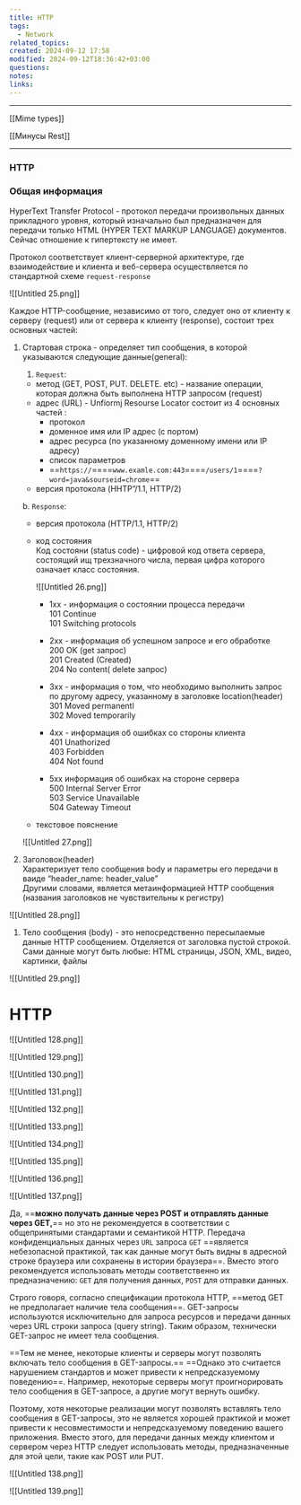 ```yaml
---
title: HTTP
tags:
  - Network
related_topics: 
created: 2024-09-12 17:58
modified: 2024-09-12T18:36:42+03:00
questions: 
notes: 
links: 
---
```


-----

[[Mime types]]

[[Минусы Rest]]

-----

### HTTP

### Общая информация

HyperText Transfer Protocol - протокол передачи произвольных данных прикладного уровня, который изначально был предназначен для передачи только HTML (HYPER TEXT MARKUP LANGUAGE) документов. Сейчас отношение к гипертексту не имеет.

Протокол соответствует клиент-серверной архитектуре, где взаимодействие и клиента и веб-сервера осуществляется по стандартной схеме `request-response`

![[Untitled 25.png]]

Каждое HTTP-сообщение, независимо от того, следует оно от клиенту к серверу (request) или от сервера к клиенту (response), состоит трех основных частей:

1. Стартовая строка - определяет тип сообщения, в которой указываются следующие данные(general):
    
    1. `Request`:
    
    - метод (GET, POST, PUT. DELETE. etc) - название операции, которая должна быть выполнена HTTP запросом (request)
    - адрес (URL) - Unfiormj Resourse Locator состоит из 4 основных частей :
        - протокол
        - доменное имя или IP адрес (с портом)
        - адрес ресурса (по указанному доменному имени или IP адресу)
        - список параметров
        - ==`https://`====`www.examle.com:443`====`/users/1`====`?word=java&sourseid=chrome`==
    - версия протокола (HHTP”/1.1, HTTP/2)
    
    b. `Response`:
    
    - версия протокола (HTTP/1.1, HTTP/2)
    - код состояния  
        Код состояни (status code) - цифровой код ответа сервера, состоящий ищ трехзначного числа, первая цифра которого означает класс состояния.  
        
        ![[Untitled 26.png]]
        
        - 1xx - информация о состоянии процесса передачи  
            101 Continue  
            101 Switching protocols  
            
        - 2xx - информация об успешном запросе и его обработке  
            200 OK (get запрос)  
            201 Created (Created)  
            204 No content( delete запрос)  
            
        - 3xx - информация о том, что необходимо выполнить запрос по другому адресу, указанному в заголовке location(header)  
            301 Moved permanentl  
            302 Moved temporarily  
            
        - 4xx - информация об ошибках со стороны клиента  
            401 Unathorized  
            403 Forbidden  
            404 Not found  
            
        - 5xx информация об ошибках на стороне сервера  
            500 Internal Server Error  
            503 Service Unavailable  
            504 Gateway Timeout  
              
            
    - текстовое пояснение
    
    ![[Untitled 27.png]]
    
2. Заголовок(header)  
    Характеризует тело сообщения body и параметры его передачи в ваиде “header_name: header_value”  
    Другими словами, является метаинформацией HTTP сообщения (названия заголовков не чувствительны к регистру)  
    

![[Untitled 28.png]]

1. Тело сообщения (body) - это непосредственно пересылаемые данные HTTP сообщением. Отделяется от заголовка пустой строкой. Сами данные могут быть любые: HTML страницы, JSON, XML, видео, картинки, файлы

![[Untitled 29.png]]





# HTTP

![[Untitled 128.png]]

![[Untitled 129.png]]

![[Untitled 130.png]]

![[Untitled 131.png]]

![[Untitled 132.png]]

![[Untitled 133.png]]

![[Untitled 134.png]]

![[Untitled 135.png]]

![[Untitled 136.png]]

![[Untitled 137.png]]

Да, ==**можно получать данные через POST и отправлять данные через GET,**== но это не рекомендуется в соответствии с общепринятыми стандартами и семантикой HTTP. Передача конфиденциальных данных через `URL` запроса `GET` ==является небезопасной практикой, так как данные могут быть видны в адресной строке браузера или сохранены в истории браузера==. Вместо этого рекомендуется использовать методы соответственно их предназначению: `GET` для получения данных, `POST` для отправки данных.

Строго говоря, согласно спецификации протокола HTTP, ==метод GET не предполагает наличие тела сообщения==. GET-запросы используются исключительно для запроса ресурсов и передачи данных через URL строки запроса (query string). Таким образом, технически GET-запрос не имеет тела сообщения.

==Тем не менее, некоторые клиенты и серверы могут позволять включать тело сообщения в GET-запросы.== ==Однако это считается нарушением стандартов и может привести к непредсказуемому поведению==. Например, некоторые серверы могут проигнорировать тело сообщения в GET-запросе, а другие могут вернуть ошибку.

Поэтому, хотя некоторые реализации могут позволять вставлять тело сообщения в GET-запросы, это не является хорошей практикой и может привести к несовместимости и непредсказуемому поведению вашего приложения. Вместо этого, для передачи данных между клиентом и сервером через HTTP следует использовать методы, предназначенные для этой цели, такие как POST или PUT.

![[Untitled 138.png]]

![[Untitled 139.png]]
